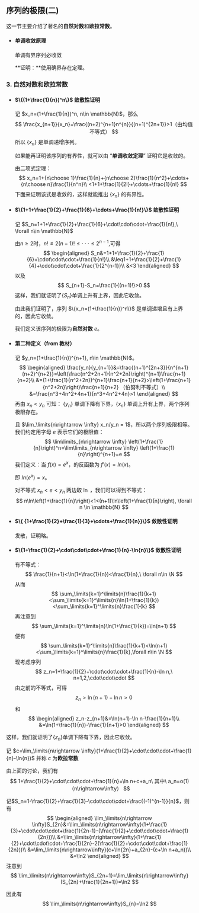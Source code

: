 ## 序列的极限(二)

这一节主要介绍了著名的**自然对数**和**欧拉常数**。

- #### 单调收敛原理

  单调有界序列必收敛

  **证明：**使用确界存在定理。

### 3. 自然对数和欧拉常数

- #### $\{(1+\frac{1}{n})^n\}$ 敛散性证明

  记 $x_n=(1+\frac{1}{n})^n, n\in \mathbb{N}$，那么
  $$
  \frac{x_{n+1}}{x_n}=\frac{(n+2)^{n+1}n^{n}}{(n+1)^{2n+1}}>1（由均值不等式）
  $$
  所以 $\{x_n\}$ 是单调递增序列。

  如果能再证明该序列的有界性，就可以由 “**单调收敛定理**” 证明它是收敛的。

  由二项式定理：
  $$
  x_n=1+{n\choose 1}\frac{1}{n}+{n\choose 2}\frac{1}{n^2}+\cdots+{n\choose n}\frac{1}{n^n}\\
  <1+1+\frac{1}{2!}+\cdots+\frac{1}{n!}
  $$
  下面来证明该式是收敛的，这样就能推出 $\{x_n\}$ 的有界性。 

- ####  $\{1+1+\frac{1}{2}+\frac{1}{6}+\cdots+\frac{1}{n!}\}$ 敛散性证明

  记 $S_n=1+1+\frac{1}{2}+\frac{1}{6}+\cdot\cdot\cdot+\frac{1}{n!},\ \forall n\in \mathbb{N}$

  由$n\geq 2$时，$n!\leq2(n-1)!\leq\cdot\cdot\cdot\leq2^{n-1}$,可得
  $$
  \begin{aligned}
  S_n&=1+1+\frac{1}{2}+\frac{1}{6}+\cdot\cdot\cdot+\frac{1}{n!}\\
  &\leq1+1+\frac{1}{2}+\frac{1}{4}+\cdot\cdot\cdot+\frac{1}{2^{n-1}}\\
  &<3
  \end{aligned}
  $$
  以及
  $$
  S_{n+1}-S_n=\frac{1}{(n+1)!}>0
  $$
  这样，我们就证明了{$S_n$}单调上升有上界，因此它收敛。

  由此我们证明了，序列 $\{x_n=(1+\frac{1}{n})^n\}$ 是单调递增且有上界的，因此它收敛。

  我们定义该序列的极限为**自然对数** $e$。

- #### 第二种定义（from 教材）

  记 $y_n=(1+\frac{1}{n})^{n+1}, n\in \mathbb{N}$。
  $$
  \begin{aligned}
  \frac{y_n}{y_{n+1}}&=\frac{(n+1)^{2n+3}}{n^{n+1}(n+2)^{n+2}}=\left(\frac{n^2+2n+1}{n^2+2n}\right)^{n+1}\frac{n+1}{n+2}\\
  &=(1+\frac{1}{n^2+2n})^{n+1}\frac{n+1}{n+2}>\left(1+\frac{n+1}{n^2+2n}\right)\frac{n+1}{n+2} （伯努利不等式）\\
  &=\frac{n^3+4n^2+4n+1}{n^3+4n^2+4n}>1
  \end{aligned}
  $$
  再由 $x_n<y_n$ 可知： $\{y_n\}$ 单调下降有下界，$\{x_n\}$ 单调上升有上界，两个序列极限存在。

  且 $\lim_\limits{n\rightarrow \infty} x_n/y_n = 1$，所以两个序列极限相等。我们约定用字母 $e$ 表示它们的极限值：
  $$
  \lim\limits_{n\rightarrow \infty} \left(1+\frac{1}{n}\right)^n=\lim\limits_{n\rightarrow \infty} \left(1+\frac{1}{n}\right)^{n+1}=e
  $$
  我们定义：当 $f(x)=e^x$，的反函数为 $f'(x)=ln(x)$。

  即 $ln(e^x)=x$。

  对不等式 $x_n<e<y_n$ 两边取 $\ln$ ，我们可以得到不等式：
  $$
  n\ln\left(1+\frac{1}{n}\right)<1<(n+1)\ln\left(1+\frac{1}{n}\right), \forall n \in \mathbb{N}
  $$



- #### $\{ {1+\frac{1}{2}+\frac{1}{3}+\cdots+\frac{1}{n}}\}$ 敛散性证明

  发散，证明略。

- ####  $\{1+\frac{1}{2}+\cdot\cdot\cdot+\frac{1}{n}-\ln{n}\}$ 敛散性证明

  有不等式：
  $$
  \frac{1}{n+1}<\ln(1+\frac{1}{n})<\frac{1}{n},\ \forall n\in \N
  $$
  从而
  $$
  \sum_\limits{k=1}^\limits{n}\frac{1}{k+1}<\sum_\limits{k=1}^\limits{n}\ln(1+\frac{1}{k})<\sum_\limits{k=1}^\limits{n}\frac{1}{k}
  $$
  再注意到
  $$
  \sum_\limits{k=1}^\limits{n}\ln(1+\frac{1}{k})=\ln(n+1)
  $$
  便有
  $$
  \sum_\limits{k=1}^\limits{n}\frac{1}{k+1}<\ln(n+1)<\sum_\limits{k=1}^\limits{n}\frac{1}{k},\forall n\in \N
  $$
  现考虑序列
  $$
  z_n=1+\frac{1}{2}+\cdot\cdot\cdot+\frac{1}{n}-\ln n,\ n=1,2,\cdot\cdot\cdot
  $$
  由之前的不等式，可得
  $$
  z_n>\ln(n+1)-\ln n>0
  $$
  和
  $$
  \begin{aligned}
  z_n-z_{n+1}&=\ln(n+1)-\ln n-\frac{1}{n+1}\\
  &=\ln(1+\frac{1}{n})-\frac{1}{n+1}>0
  \end{aligned}
  $$
  

这样，我们就证明了{$z_n$}单调下降有下界，因此它收敛。

记 $c=\lim_\limits{n\rightarrow \infty}(1+\frac{1}{2}+\cdot\cdot\cdot+\frac{1}{n}-\ln{n})$ 并称 $c$ 为**欧拉常数**

  由上面的讨论，我们有
$$
  1+\frac{1}{2}+\cdot\cdot\cdot+\frac{1}{n}=\ln n+c+a_n\ 其中\     a_n=o(1)（n\rightarrow\infty）
$$



  记$S_n=1-\frac{1}{2}+\frac{1}{3}-\cdot\cdot\cdot+\frac{(-1)^{n-1}}{n}$，则有
$$
\begin{aligned}
\lim_\limits{n\rightarrow \infty}S_{2n}&=\lim_\limits{n\rightarrow\infty}(1+\frac{1}{3}+\cdot\cdot\cdot+\frac{1}{2n-1}-(\frac{1}{2}+\cdot\cdot\cdot+\frac{1}{2n}))\\
&=\lim_\limits{n\rightarrow\infty}(1+\frac{1}{2}+\cdot\cdot\cdot+\frac{1}{2n}-2(\frac{1}{2}+\cdot\cdot\cdot+\frac{1}{2n}))\\
  &=\lim_\limits{n\rightarrow\infty}(c+\ln{2n}+a_{2n}-(c+\ln n+a_n))\\
  &=\ln2
  \end{aligned}
$$
  注意到
$$
  \lim_\limits{n\rightarrow\infty}S_{2n+1}=\lim_\limits{n\rightarrow\infty}(S_{2n}+\frac{1}{2n+1})=\ln2
$$

  因此有
$$
  \lim_\limits{n\rightarrow\infty}S_{n}=\ln2
$$

